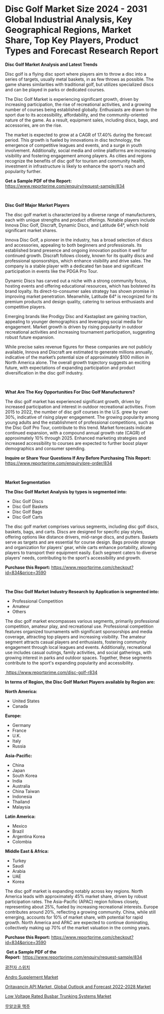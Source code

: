 <p><h1>Disc Golf Market Size 2024 - 2031 Global Industrial Analysis, Key Geographical Regions, Market Share, Top Key Players, Product Types and Forecast Research Report</h1></p><p><strong>Disc Golf Market Analysis and Latest Trends</strong></p>
<p><p>Disc golf is a flying disc sport where players aim to throw a disc into a series of targets, usually metal baskets, in as few throws as possible. The game shares similarities with traditional golf, but utilizes specialized discs and can be played in parks or dedicated courses. </p><p>The Disc Golf Market is experiencing significant growth, driven by increasing participation, the rise of recreational activities, and a growing number of courses being established globally. Enthusiasts are drawn to the sport due to its accessibility, affordability, and the community-oriented nature of the game. As a result, equipment sales, including discs, bags, and accessories, are on the rise. </p><p>The market is expected to grow at a CAGR of 17.40% during the forecast period. This growth is fueled by innovations in disc technology, the emergence of competitive leagues and events, and a surge in youth involvement. Additionally, social media and online platforms are increasing visibility and fostering engagement among players. As cities and regions recognize the benefits of disc golf for tourism and community health, investment in infrastructure is likely to enhance the sport's reach and popularity further.</p></p>
<p><strong>Get a Sample PDF of the Report:&nbsp;</strong> <a href="https://www.reportprime.com/enquiry/request-sample/834">https://www.reportprime.com/enquiry/request-sample/834</a></p>
<p>&nbsp;</p>
<p><strong>Disc Golf Major Market Players</strong></p>
<p><p>The disc golf market is characterized by a diverse range of manufacturers, each with unique strengths and product offerings. Notable players include Innova Disc Golf, Discraft, Dynamic Discs, and Latitude 64°, which hold significant market shares. </p><p>Innova Disc Golf, a pioneer in the industry, has a broad selection of discs and accessories, appealing to both beginners and professionals. Its established brand presence and ongoing innovation position it well for continued growth. Discraft follows closely, known for its quality discs and professional sponsorships, which enhance visibility and drive sales. The company is a stable player with a dedicated fan base and significant participation in events like the PDGA Pro Tour.</p><p>Dynamic Discs has carved out a niche with a strong community focus, hosting events and offering educational resources, which has bolstered its brand loyalty. Its direct-to-consumer sales strategy has shown promise in improving market penetration. Meanwhile, Latitude 64° is recognized for its premium products and design quality, catering to serious enthusiasts and competitive players.</p><p>Emerging brands like Prodigy Disc and Kastaplast are gaining traction, appealing to younger demographics and leveraging social media for engagement. Market growth is driven by rising popularity in outdoor recreational activities and increasing tournament participation, suggesting robust future expansion.</p><p>While precise sales revenue figures for these companies are not publicly available, Innova and Discraft are estimated to generate millions annually, indicative of the market’s potential size of approximately $100 million in North America alone. The overall growth trajectory suggests an exciting future, with expectations of expanding participation and product diversification in the disc golf industry.</p></p>
<p>&nbsp;</p>
<p><strong>What Are The Key Opportunities For Disc Golf Manufacturers?</strong></p>
<p><p>The disc golf market has experienced significant growth, driven by increased participation and interest in outdoor recreational activities. From 2015 to 2022, the number of disc golf courses in the U.S. grew by over 30%, indicative of rising player engagement. The growing popularity among young adults and the establishment of professional competitions, such as the Disc Golf Pro Tour, contribute to this trend. Market forecasts indicate continued expansion, with a compound annual growth rate (CAGR) of approximately 10% through 2025. Enhanced marketing strategies and increased accessibility to courses are expected to further boost player demographics and consumer spending.</p></p>
<p><strong>Inquire or Share Your Questions If Any Before Purchasing This Report:</strong> <a href="https://www.reportprime.com/enquiry/pre-order/834">https://www.reportprime.com/enquiry/pre-order/834</a></p>
<p>&nbsp;</p>
<p><strong>Market Segmentation</strong></p>
<p><strong>The Disc Golf Market Analysis by types is segmented into:</strong></p>
<p><ul><li>Disc Golf Discs</li><li>Disc Golf Baskets</li><li>Disc Golf Bags</li><li>Disc Golf Carts</li></ul></p>
<p><p>The disc golf market comprises various segments, including disc golf discs, baskets, bags, and carts. Discs are designed for specific play styles, offering options like distance drivers, mid-range discs, and putters. Baskets serve as targets and are essential for course design. Bags provide storage and organization for players' gear, while carts enhance portability, allowing players to transport their equipment easily. Each segment caters to diverse players’ needs, contributing to the sport's accessibility and growth.</p></p>
<p><strong>Purchase this Report:&nbsp;</strong><a href="https://www.reportprime.com/checkout?id=834&price=3590">https://www.reportprime.com/checkout?id=834&price=3590</a></p>
<p>&nbsp;</p>
<p><strong>The Disc Golf Market Industry Research by Application is segmented into:</strong></p>
<p><ul><li>Professional Competition</li><li>Amateur</li><li>Others</li></ul></p>
<p><p>The disc golf market encompasses various segments, primarily professional competition, amateur play, and recreational use. Professional competition features organized tournaments with significant sponsorships and media coverage, attracting top players and increasing visibility. The amateur segment attracts casual players and enthusiasts, fostering community engagement through local leagues and events. Additionally, recreational use includes casual outings, family activities, and social gatherings, with growing interest in parks and outdoor spaces. Together, these segments contribute to the sport's expanding popularity and accessibility.</p></p>
<p><a href="https://www.reportprime.com/disc-golf-r834">&nbsp;https://www.reportprime.com/disc-golf-r834</a></p>
<p><strong>In terms of Region, the Disc Golf Market Players available by Region are:</strong></p>
<p>
    <p> <strong> North America: </strong>
        <ul>
            <li>United States</li>
            <li>Canada</li>
        </ul>
        </p> 
    <p> <strong> Europe: </strong>
        <ul>
            <li>Germany</li>
            <li>France</li>
            <li>U.K.</li>
            <li>Italy</li>
            <li>Russia</li>
        </ul>
        </p> 
    <p> <strong> Asia-Pacific: </strong>
        <ul>
            <li>China</li>
            <li>Japan</li>
            <li>South Korea</li>
            <li>India</li>
            <li>Australia</li>
            <li>China Taiwan</li>
            <li>Indonesia</li>
            <li>Thailand</li>
            <li>Malaysia</li>
        </ul>
        </p> 
    <p> <strong> Latin America: </strong>
        <ul>
            <li>Mexico</li>
            <li>Brazil</li>
            <li>Argentina Korea</li>
            <li>Colombia</li>
        </ul>
        </p> 
    <p> <strong> Middle East & Africa: </strong>
        <ul>
            <li>Turkey</li>
            <li>Saudi</li>
            <li>Arabia</li>
            <li>UAE</li>
            <li>Korea</li>
        </ul>
    </p>
    </p>
<p><p>The disc golf market is expanding notably across key regions. North America leads with approximately 45% market share, driven by robust participation rates. The Asia-Pacific (APAC) region follows closely, representing about 25%, fueled by increasing recreational interests. Europe contributes around 20%, reflecting a growing community. China, while still emerging, accounts for 10% of market share, with potential for rapid growth. North America and APAC are expected to continue dominating, collectively making up 70% of the market valuation in the coming years.</p></p>
<p><strong>Purchase this Report: </strong><a href="https://www.reportprime.com/checkout?id=834&price=3590">https://www.reportprime.com/checkout?id=834&price=3590</a></p>
<p>&nbsp;<strong>Get a Sample PDF of the Report:&nbsp;&nbsp;</strong><a href="https://www.reportprime.com/enquiry/request-sample/834">https://www.reportprime.com/enquiry/request-sample/834</a></p>
<p><strong></strong></p>
<p><p><a href="https://medium.com/@afsanamia652/%EC%98%B5%ED%86%A0-%EC%A0%84%EC%9E%90-%EC%8A%A4%EC%9C%84%EC%B9%98-%EC%8B%9C%EC%9E%A5%EC%9D%98-%EC%8B%A0%ED%9D%A5-%ED%8A%B8%EB%A0%8C%EB%93%9C-2024-2031%EB%85%84%EC%9D%98-%EA%B8%80%EB%A1%9C%EB%B2%8C-%EC%A0%84%EB%A7%9D%EA%B3%BC-%EB%AF%B8%EB%9E%98-%EC%A0%84%EB%A7%9D-a3fdb1d8c243">광전자 스위치</a></p><p><a href="https://medium.com/@jacob.gibson4568/andro-supplement-market-outlook-complete-industry-analysis-2024-to-2031-fbe6f549620f">Andro Supplement Market</a></p><p><a href="https://www.linkedin.com/pulse/strategic-market-insights-global-oritavancin-api-outlook-forecast-2wlmf?trackingId=K9qiHijqS8GbXoRvZR%2FkkQ%3D%3D">Oritavancin API Market, Global Outlook and Forecast 2022-2028 Market</a></p><p><a href="https://issuu.com/reportprime-2/docs/low-voltage-rated-busbar-trunking-s_6ba67d54e1252c">Low Voltage Rated Busbar Trunking Systems Market</a></p><p><a href="https://medium.com/@afsanamia652/%EC%95%8C%EC%BD%94%EC%98%AC-%ED%94%84%EB%A6%AC-%EB%A7%A5%EC%A3%BC-%EC%8B%9C%EC%9E%A5-%EA%B8%80%EB%A1%9C%EB%B2%8C-%EB%B0%8F-%EC%A7%80%EC%97%AD-%EB%B6%84%EC%84%9D-%EC%A7%80%EC%97%AD-%EA%B5%AD%EA%B0%80-%EC%88%98%EC%A4%80-%EB%B6%84%EC%84%9D-%EB%B0%8F-%EA%B2%BD%EC%9F%81-%ED%99%98%EA%B2%BD%EC%97%90-%EC%B4%88%EC%A0%90-f1dceeb80840">무알코올 맥주</a></p></p>